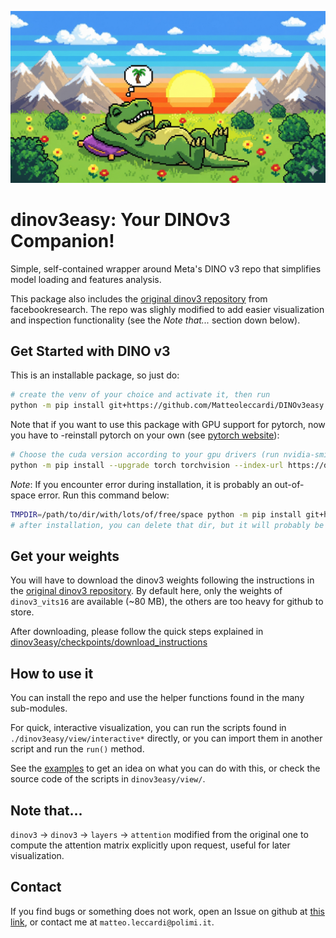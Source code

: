 <p align="center">
  <img src="./assets/easy_dino.png" alt="A relaxed dinosaur">
</p>

# dinov3easy: Your DINOv3 Companion!

Simple, self-contained wrapper around Meta's DINO v3 repo that simplifies model loading and features analysis.

This package also includes the [original dinov3 repository](https://github.com/facebookresearch/dinov3) from facebookresearch. The repo was slighly modified to add easier visualization and inspection functionality (see the *Note that...* section down below).

## Get Started with DINO v3

This is an installable package, so just do:

```bash
# create the venv of your choice and activate it, then run
python -m pip install git+https://github.com/Matteoleccardi/DINOv3easy.git
```

Note that if you want to use this package with GPU support for pytorch, now you have to -reinstall pytorch on your own (see [pytorch website](https://pytorch.org/get-started/locally/)):

```bash
# Choose the cuda version according to your gpu drivers (run nvidia-smi to find out the closest version)
python -m pip install --upgrade torch torchvision --index-url https://download.pytorch.org/whl/cu126
```

*Note*: If you encounter error during installation, it is probably an out-of-space error. Run this command below:

```bash
TMPDIR=/path/to/dir/with/lots/of/free/space python -m pip install git+https://github.com/Matteoleccardi/DINOv3easy.git
# after installation, you can delete that dir, but it will probably be empty
```

## Get your weights

You will have to download the dinov3 weights following the instructions in the [original dinov3 repository](https://github.com/facebookresearch/dinov3). By default here, only the weights of `dinov3_vits16` are available (~80 MB), the others are too heavy for github to store.

After downloading, please follow the quick steps explained in [dinov3easy/checkpoints/download_instructions](./dinov3easy/checkpoints/download_instructions.md)

## How to use it

You can install the repo and use the helper functions found in the many sub-modules.

For quick, interactive visualization, you can run the scripts found in `./dinov3easy/view/interactive*` directly, or you can import them in another script and run the `run()` method.

See the [examples](./EXAMPLES.md) to get an idea on what you can do with this, or check the source code of the scripts in `dinov3easy/view/`.

## Note that...

`dinov3` -> `dinov3` -> `layers` -> `attention` modified from the original one to compute the attention matrix explicitly upon request, useful for later visualization.

## Contact

If you find bugs or something does not work, open an Issue on github at [this link](https://github.com/Matteoleccardi/DINOv3easy), or contact me at `matteo.leccardi@polimi.it`.
